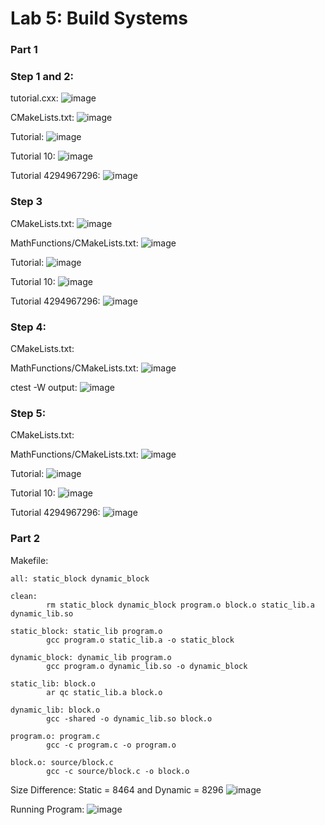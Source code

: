 # Lab 5: Build Systems

### Part 1

### Step 1 and 2:

tutorial.cxx:
![image](https://user-images.githubusercontent.com/86938356/153647455-82848a73-dd69-4c43-b13b-82097943c860.png)

CMakeLists.txt:
![image](https://user-images.githubusercontent.com/86938356/153647507-fc410e9b-9332-4973-a5a2-5623be9a6e15.png)

Tutorial:
![image](https://user-images.githubusercontent.com/86938356/153641898-0861b5e1-ef19-469b-adca-68996fee2633.png)

Tutorial 10:
![image](https://user-images.githubusercontent.com/86938356/153641949-a5916b97-d708-4c4f-a62a-2f19f7272e46.png)

Tutorial 4294967296:
![image](https://user-images.githubusercontent.com/86938356/153642059-691bed21-16b8-4307-9a33-7f6b351dab64.png)

### Step 3

CMakeLists.txt:
![image](https://user-images.githubusercontent.com/86938356/153650019-97d3f7d8-daa6-469a-9ea4-2dc75063d2d0.png)

MathFunctions/CMakeLists.txt:
![image](https://user-images.githubusercontent.com/86938356/153650083-6ab467d7-8dc0-4be4-8fa3-d3ffbe449467.png)

Tutorial:
![image](https://user-images.githubusercontent.com/86938356/153649861-3cb6fca3-8171-4689-b56f-4f3b7bd42a3a.png)

Tutorial 10:
![image](https://user-images.githubusercontent.com/86938356/153649894-01827016-c3bc-4d6a-8707-8602cb104b08.png)

Tutorial 4294967296:
![image](https://user-images.githubusercontent.com/86938356/153649922-4f7879a5-852b-451b-87f9-8d617705e1e0.png)

### Step 4:
CMakeLists.txt:

MathFunctions/CMakeLists.txt:
![image](https://user-images.githubusercontent.com/86938356/153653400-5342bdea-1b79-4b8f-9d5c-9d55ee50c896.png)

ctest -W output:
![image](https://user-images.githubusercontent.com/86938356/153652691-114b7849-433f-4fba-9f00-bb6bee763fe0.png)

### Step 5:
CMakeLists.txt:

MathFunctions/CMakeLists.txt:
![image](https://user-images.githubusercontent.com/86938356/153656312-dbaecfd3-04cd-4a60-91b9-c030760a607e.png)

Tutorial:
![image](https://user-images.githubusercontent.com/86938356/153656150-b51b5f39-28ec-46f5-947a-1b60609452f4.png)

Tutorial 10:
![image](https://user-images.githubusercontent.com/86938356/153656067-5ff49cfc-34e9-4235-ae23-d218bbeaf9b6.png)

Tutorial 4294967296:
![image](https://user-images.githubusercontent.com/86938356/153656042-5aa7fd28-fb08-46f1-a4f6-a5150a6a64e8.png)

### Part 2
Makefile:
```
all: static_block dynamic_block

clean:
        rm static_block dynamic_block program.o block.o static_lib.a dynamic_lib.so

static_block: static_lib program.o
        gcc program.o static_lib.a -o static_block

dynamic_block: dynamic_lib program.o
        gcc program.o dynamic_lib.so -o dynamic_block

static_lib: block.o
        ar qc static_lib.a block.o

dynamic_lib: block.o
        gcc -shared -o dynamic_lib.so block.o

program.o: program.c
        gcc -c program.c -o program.o

block.o: source/block.c
        gcc -c source/block.c -o block.o
```

Size Difference: Static = 8464 and Dynamic = 8296
![image](https://user-images.githubusercontent.com/86938356/153730227-8b69aa26-f19d-4f99-b324-b3a9d3fe9082.png)

Running Program:
![image](https://user-images.githubusercontent.com/86938356/153730181-ecafad04-d02c-4d8a-bdc5-93a21f75f233.png)



